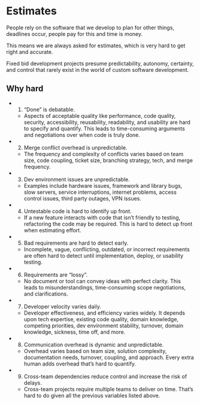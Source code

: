 # Estimates

People rely on the software that we develop to plan for other things, deadlines occur, people pay for this and time is money.

This means we are always asked for estimates, which is very hard to get right and accurate.

Fixed bid development projects presume predictability, autonomy, certainty, and control that rarely exist in the world of custom software development.

## Why hard

- 1. “Done” is debatable.
  - Aspects of acceptable quality like performance, code quality, security, accessibility, reusability, readability, and usability are hard to specify and quantify. This leads to time-consuming arguments and negotiations over when code is truly done.
- 2. Merge conflict overhead is unpredictable.
  - The frequency and complexity of conflicts varies based on team size, code coupling, ticket size, branching strategy, tech, and merge frequency.
- 3. Dev environment issues are unpredictable.
  - Examples include hardware issues, framework and library bugs, slow servers, service interruptions, internet problems, access control issues, third party outages, VPN issues.
- 4. Untestable code is hard to identify up front.
  - If a new feature interacts with code that isn’t friendly to testing, refactoring the code may be  required. This is hard to detect up front when estimating effort.
- 5. Bad requirements are hard to detect early.
  - Incomplete, vague, conflicting, outdated, or incorrect requirements are often hard to detect until implementation, deploy, or usability testing.
- 6. Requirements are “lossy”.
  - No document or tool can convey ideas with perfect clarity. This leads to misunderstandings, time-consuming scope negotiations, and clarifications.
- 7. Developer velocity varies daily.
  - Developer effectiveness, and efficiency varies widely. It depends upon tech expertise, existing code quality, domain knowledge, competing priorities, dev environment stability, turnover, domain knowledge, sickness, time off, and more.
- 8. Communication overhead is dynamic and unpredictable.
  - Overhead varies based on team size, solution complexity, documentation needs, turnover, coupling, and approach. Every extra human adds overhead that’s hard to quantify.
- 9. Cross-team dependencies reduce control and increase the risk of delays.
  - Cross-team projects require multiple teams to deliver on time. That’s hard to do given all the previous variables listed above.

